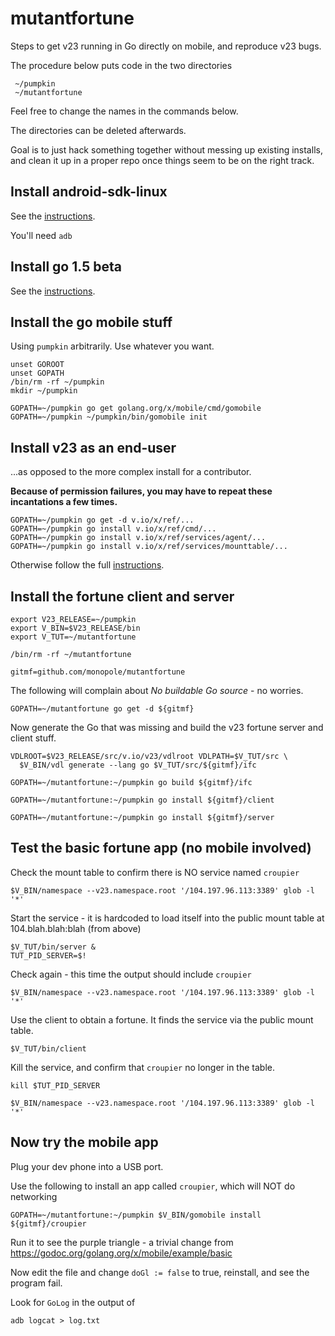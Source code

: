 # mutantfortune

Steps to get v23 running in Go directly on mobile, and reproduce v23 bugs.

The procedure below puts code in the two directories

```
 ~/pumpkin
 ~/mutantfortune
```

Feel free to change the names in the commands below.

The directories can be deleted afterwards.

Goal is to just hack something together without messing up existing
installs, and clean it up in a proper repo once things seem to be
on the right track.


## Install android-sdk-linux

See the [instructions](https://developer.android.com/sdk/index.html).

You'll need `adb`


## Install go 1.5 beta

See the [instructions](http://golang.org/doc/install/source).

## Install the go mobile stuff

Using `pumpkin` arbitrarily.  Use whatever you want.

```
unset GOROOT
unset GOPATH
/bin/rm -rf ~/pumpkin
mkdir ~/pumpkin

GOPATH=~/pumpkin go get golang.org/x/mobile/cmd/gomobile
GOPATH=~/pumpkin ~/pumpkin/bin/gomobile init
```

## Install v23 as an end-user

...as opposed to the more complex install for a contributor.


__Because of permission failures, you may have to repeat these incantations a few times.__


```
GOPATH=~/pumpkin go get -d v.io/x/ref/...
GOPATH=~/pumpkin go install v.io/x/ref/cmd/...
GOPATH=~/pumpkin go install v.io/x/ref/services/agent/...
GOPATH=~/pumpkin go install v.io/x/ref/services/mounttable/...
```

Otherwise follow the full
[instructions](https://v.io/installation/details.html).

## Install the fortune client and server

```
export V23_RELEASE=~/pumpkin
export V_BIN=$V23_RELEASE/bin
export V_TUT=~/mutantfortune

/bin/rm -rf ~/mutantfortune

gitmf=github.com/monopole/mutantfortune
```

The following will complain about _No buildable Go source_ - no worries.
```
GOPATH=~/mutantfortune go get -d ${gitmf}
```

Now generate the Go that was missing and build the v23 fortune server
and client stuff.

```
VDLROOT=$V23_RELEASE/src/v.io/v23/vdlroot VDLPATH=$V_TUT/src \
  $V_BIN/vdl generate --lang go $V_TUT/src/${gitmf}/ifc

GOPATH=~/mutantfortune:~/pumpkin go build ${gitmf}/ifc

GOPATH=~/mutantfortune:~/pumpkin go install ${gitmf}/client

GOPATH=~/mutantfortune:~/pumpkin go install ${gitmf}/server
```


## Test the basic fortune app (no mobile involved)

Check the mount table to confirm there is NO service named `croupier`
```
$V_BIN/namespace --v23.namespace.root '/104.197.96.113:3389' glob -l '*'
```

Start the service - it is hardcoded to load itself into the public
mount table at 104.blah.blah:blah (from above)

```
$V_TUT/bin/server &
TUT_PID_SERVER=$!
```

Check again - this time the output should include `croupier`
```
$V_BIN/namespace --v23.namespace.root '/104.197.96.113:3389' glob -l '*'
```

Use the client to obtain a fortune.
It finds the service via the public mount table.
```
$V_TUT/bin/client
```

Kill the service, and confirm that `croupier` no longer in the table.
```
kill $TUT_PID_SERVER

$V_BIN/namespace --v23.namespace.root '/104.197.96.113:3389' glob -l '*'
```

## Now try the mobile app

Plug your dev phone into a USB port.

Use the following to install an app called `croupier`, which will NOT
do networking

```
GOPATH=~/mutantfortune:~/pumpkin $V_BIN/gomobile install ${gitmf}/croupier
```

Run it to see the purple triangle - a trivial change from
https://godoc.org/golang.org/x/mobile/example/basic

Now edit the file and change `doGl := false` to true, reinstall, and
see the program fail.

Look for `GoLog` in the output of

```
adb logcat > log.txt
```


